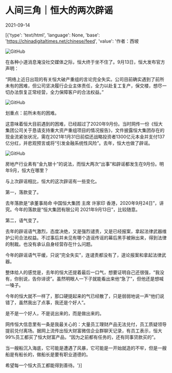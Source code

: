# 人间三角｜恒大的两次辟谣

2021-09-14

[{'type': 'text/html', 'language': None, 'base': 'https://chinadigitaltimes.net/chinese/feed', 'value': '作者：西坡

![GitHub](https://chinadigitaltimes.net/chinese/files/2021/09/image-1631605919511.png)

在各种小道消息淹没社交媒体之际，恒大终于坐不住了。9月13日，恒大发布官方声明：

“网络上近日出现的有关恒大破产重组的言论完全失实。公司目前确实遇到了前所未有的困难，但公司坚决履行企业主体责任，全力以赴复工复产，保交楼，想尽一切办法恢复正常经营，全力保障客户的合法权益。”

![GitHub](https://chinadigitaltimes.net/chinese/files/2021/09/post-670790-614054cd503bd.)

划重点：前所未有的困难。

这意味着恒大目前遇到的困难，已经超过了2020年9月份。当时网传一份《恒大集团公司关于恳请支持重大资产重组项目的情况报告》，文件披露恒大集团存在的现金流紧张状况，需在2021年1月31日前偿还战略投资者1300亿元本金并支付137亿分红，并悲观预言或将“引发金融系统性风险”。去年，恒大也做了辟谣。

![GitHub](https://chinadigitaltimes.net/chinese/files/2021/09/post-670790-614054cd7c0ae.)

房地产行业素有“金九银十”的说法，而恒大两次“出事”和辟谣都发生在9月份。明年9月，恒大在哪里？

与上次辟谣相比，恒大的这次辟谣有一些变化。

第一，落款变了。

去年落款是“承董事局命 中国恒大集团 主席 许家印 香港，2020年9月24日”，讲究。今年的落款是“恒大集团有限公司 2021年9月13日”，比较随意。

第二，语气变了。

去年的辟谣语气激烈，态度决绝，又是强烈谴责，又是已经报案，拿起法律武器维护公司合法权益。不过事后并未见有哪个造谣传谣的幕后黑手被揪出来，得到法律的制裁。也没有承认自身经营存在什么问题。

今年的辟谣语气平缓，只说“完全失实”，连谴责都没有了，遑论报案和拿起法律武器。

整体给人的感觉是，去年的恒大还提着最后一口气，想要证明自己还很强，“我没有，你别说，告你诽谤”。虽然明眼人一下子就能看出来他“急了”，但他还是想喊一嗓子。

今年的恒大就不一样了，那口硬提起来的气已经散了，只是弱弱地说一声“他们说错了，虽然我出了点事，我还是个好人”。

是不是一个好人，不是说出来的，而是做出来的。

网传恒大信息里有一条是我最关心的：大量员工理财产品无法兑付，员工质疑领导提前兑付离场。据网上流传出恒大财富微信企业群聊天记录，有员工表示，恒大99%员工都买了恒大财富产品，“因为之前都有任务的，还有同事贷款买的”。

当一艘船沉入海底，它可能是遭遇了风暴，它可能是一开始就造的不牢，但是一艘船是有船长的，做船长是要有职业道德的。

希望每一个恒大员工都能得到善待。'}]